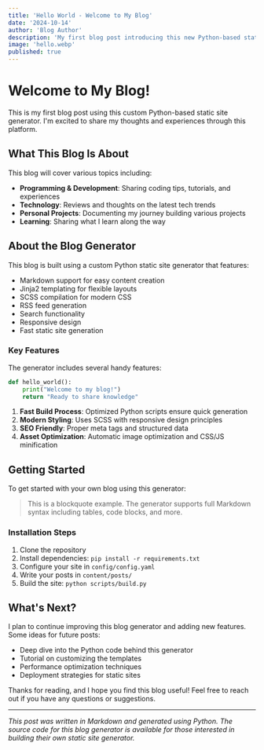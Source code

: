 ```yaml
---
title: 'Hello World - Welcome to My Blog'
date: '2024-10-14'
author: 'Blog Author'
description: 'My first blog post introducing this new Python-based static site generator'
image: 'hello.webp'
published: true
---
```


# Welcome to My Blog!

This is my first blog post using this custom Python-based static site generator. I'm excited to share my thoughts and experiences through this platform.

## What This Blog Is About

This blog will cover various topics including:

- **Programming & Development**: Sharing coding tips, tutorials, and experiences
- **Technology**: Reviews and thoughts on the latest tech trends
- **Personal Projects**: Documenting my journey building various projects
- **Learning**: Sharing what I learn along the way

## About the Blog Generator

This blog is built using a custom Python static site generator that features:

- Markdown support for easy content creation
- Jinja2 templating for flexible layouts
- SCSS compilation for modern CSS
- RSS feed generation
- Search functionality
- Responsive design
- Fast static site generation

### Key Features

The generator includes several handy features:

```python
def hello_world():
    print("Welcome to my blog!")
    return "Ready to share knowledge"
```

1. **Fast Build Process**: Optimized Python scripts ensure quick generation
2. **Modern Styling**: Uses SCSS with responsive design principles
3. **SEO Friendly**: Proper meta tags and structured data
4. **Asset Optimization**: Automatic image optimization and CSS/JS minification

## Getting Started

To get started with your own blog using this generator:

> This is a blockquote example. The generator supports full Markdown syntax including tables, code blocks, and more.

### Installation Steps

1. Clone the repository
2. Install dependencies: `pip install -r requirements.txt`
3. Configure your site in `config/config.yaml`
4. Write your posts in `content/posts/`
5. Build the site: `python scripts/build.py`

## What's Next?

I plan to continue improving this blog generator and adding new features. Some ideas for future posts:

- Deep dive into the Python code behind this generator
- Tutorial on customizing the templates
- Performance optimization techniques
- Deployment strategies for static sites

Thanks for reading, and I hope you find this blog useful! Feel free to reach out if you have any questions or suggestions.

---

_This post was written in Markdown and generated using Python. The source code for this blog generator is available for those interested in building their own static site generator._
